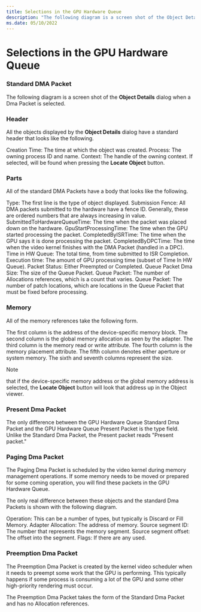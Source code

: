 ```yaml
---
title: Selections in the GPU Hardware Queue
description: "The following diagram is a screen shot of the Object Details dialog when a Dma Packet is selected."
ms.date: 05/10/2022
---
```


# Selections in the GPU Hardware Queue  

### Standard DMA Packet  

The following diagram is a screen shot of the **Object Details** dialog when a Dma Packet is selected.  

### Header  

All the objects displayed by the **Object Details** dialog have a standard header that looks like the following.

Creation Time: The time at which the object was created. 
Process: The owning process ID and name. 
Context: The handle of the owning context. If selected, will be found when pressing the **Locate Object** button. 

### Parts  

All of the standard DMA Packets have a body that looks like the following.  

Type: The first line is the type of object displayed. 
Submission Fence: All DMA packets submitted to the hardware have a fence ID. Generally, these are ordered numbers that are always increasing in value. 
SubmittedToHardwareQueueTime: The time when the packet was placed down on the hardware. 
GpuStartProcessingTime: The time when the GPU started processing the packet. 
CompletedByISRTime: The time when the GPU says it is done processing the packet. 
CompletedByDPCTime: The time when the video kernel finishes with the DMA Packet (handled in a DPC). 
Time in HW Queue: The total time, from time submitted to ISR Completion. 
Execution time: The amount of GPU processing time (subset of Time In HW Queue). 
Packet Status: Either Preempted or Completed. 
Queue Packet Dma Size: The size of the Queue Packet. 
Queue Packet: The number of Allocations references, which is a count that varies. 
Queue Packet: The number of patch locations, which are locations in the Queue Packet that must be fixed before processing. 

### Memory  

All of the memory references take the following form.

The first column is the address of the device-specific memory block. The second column is the global memory allocation as seen by the adapter. The third column is the memory read or write attribute. The fourth column is the memory placement attribute. The fifth column denotes either aperture or system memory. The sixth and seventh columns represent the size. 

> [!NOTE]
> that if the device-specific memory address or the global memory address is selected, the **Locate Object** button will look that address up in the Object viewer. 

### Present Dma Packet  

The only difference between the GPU Hardware Queue Standard Dma Packet and the GPU Hardware Queue Present Packet is the type field. Unlike the Standard Dma Packet, the Present packet reads "Present packet."

### Paging Dma Packet  

The Paging Dma Packet is scheduled by the video kernel during memory management operations. If some memory needs to be moved or prepared for some coming operation, you will find these packets in the GPU Hardware Queue. 

The only real difference between these objects and the standard Dma Packets is shown with the following diagram. 

Operation: This can be a number of types, but typically is Discard or Fill Memory. 
Adapter Allocation: The address of memory. 
Source segment ID: The number that represents the memory segment. 
Source segment offset: The offset into the segment. 
Flags: If there are any used. 

### Preemption Dma Packet  

The Preemption Dma Packet is created by the kernel video scheduler when it needs to preempt some work that the GPU is performing. This typically happens if some process is consuming a lot of the GPU and some other high-priority rendering must occur. 

The Preemption Dma Packet takes the form of the Standard Dma Packet and has no Allocation references.





